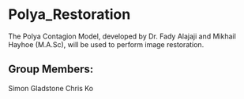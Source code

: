 # Polya_Restoration
The Polya Contagion Model, developed by Dr. Fady Alajaji and Mikhail Hayhoe (M.A.Sc), will be used to perform image restoration.

## Group Members:
Simon Gladstone
Chris Ko